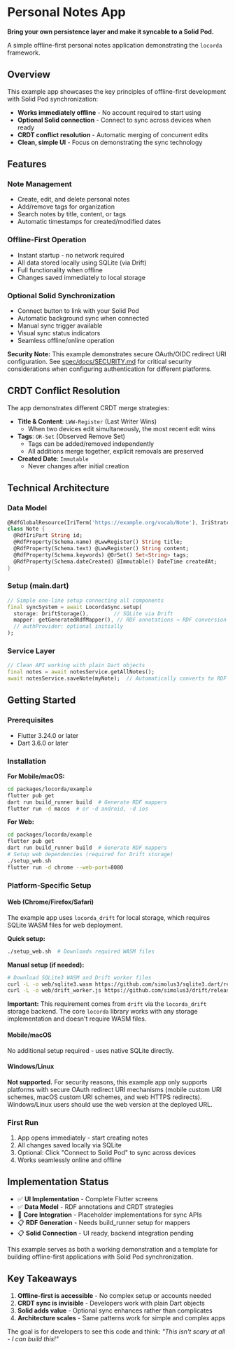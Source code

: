 # Personal Notes App

**Bring your own persistence layer and make it syncable to a Solid Pod.**

A simple offline-first personal notes application demonstrating the `locorda` framework.

## Overview

This example app showcases the key principles of offline-first development with Solid Pod synchronization:

- **Works immediately offline** - No account required to start using
- **Optional Solid connection** - Connect to sync across devices when ready
- **CRDT conflict resolution** - Automatic merging of concurrent edits
- **Clean, simple UI** - Focus on demonstrating the sync technology

## Features

### Note Management
- Create, edit, and delete personal notes
- Add/remove tags for organization 
- Search notes by title, content, or tags
- Automatic timestamps for created/modified dates

### Offline-First Operation
- Instant startup - no network required
- All data stored locally using SQLite (via Drift)
- Full functionality when offline
- Changes saved immediately to local storage

### Optional Solid Synchronization
- Connect button to link with your Solid Pod
- Automatic background sync when connected
- Manual sync trigger available
- Visual sync status indicators
- Seamless offline/online operation

**Security Note:** This example demonstrates secure OAuth/OIDC redirect URI configuration. See [spec/docs/SECURITY.md](../../../spec/docs/SECURITY.md) for critical security considerations when configuring authentication for different platforms.

## CRDT Conflict Resolution

The app demonstrates different CRDT merge strategies:

- **Title & Content**: `LWW-Register` (Last Writer Wins)
  - When two devices edit simultaneously, the most recent edit wins
- **Tags**: `OR-Set` (Observed Remove Set)  
  - Tags can be added/removed independently
  - All additions merge together, explicit removals are preserved
- **Created Date**: `Immutable`
  - Never changes after initial creation

## Technical Architecture

### Data Model
```dart
@RdfGlobalResource(IriTerm('https://example.org/vocab/Note'), IriStrategy())
class Note {
  @RdfIriPart String id;
  @RdfProperty(Schema.name) @LwwRegister() String title;
  @RdfProperty(Schema.text) @LwwRegister() String content;  
  @RdfProperty(Schema.keywords) @OrSet() Set<String> tags;
  @RdfProperty(Schema.dateCreated) @Immutable() DateTime createdAt;
}
```

### Setup (main.dart)
```dart
// Simple one-line setup connecting all components
final syncSystem = await LocordaSync.setup(
  storage: DriftStorage(),        // SQLite via Drift
  mapper: getGeneratedRdfMapper(), // RDF annotations → RDF conversion
  // authProvider: optional initially
);
```

### Service Layer
```dart
// Clean API working with plain Dart objects
final notes = await notesService.getAllNotes();
await notesService.saveNote(myNote);  // Automatically converts to RDF + syncs
```

## Getting Started

### Prerequisites
- Flutter 3.24.0 or later
- Dart 3.6.0 or later

### Installation

**For Mobile/macOS:**
```bash
cd packages/locorda/example
flutter pub get
dart run build_runner build  # Generate RDF mappers
flutter run -d macos  # or -d android, -d ios
```

**For Web:**
```bash
cd packages/locorda/example
flutter pub get
dart run build_runner build  # Generate RDF mappers
# Setup web dependencies (required for Drift storage)
./setup_web.sh
flutter run -d chrome --web-port=8080
```

### Platform-Specific Setup

#### Web (Chrome/Firefox/Safari)
The example app uses `locorda_drift` for local storage, which requires SQLite WASM files for web deployment.

**Quick setup:**
```bash
./setup_web.sh  # Downloads required WASM files
```

**Manual setup (if needed):**
```bash
# Download SQLite3 WASM and Drift worker files
curl -L -o web/sqlite3.wasm https://github.com/simolus3/sqlite3.dart/releases/latest/download/sqlite3.wasm
curl -L -o web/drift_worker.js https://github.com/simolus3/drift/releases/latest/download/drift_worker.js
```

**Important:** This requirement comes from `drift` via the `locorda_drift` storage backend. The core `locorda` library works with any storage implementation and doesn't require WASM files.

#### Mobile/macOS
No additional setup required - uses native SQLite directly.

#### Windows/Linux
**Not supported.** For security reasons, this example app only supports platforms with secure OAuth redirect URI mechanisms (mobile custom URI schemes, macOS custom URI schemes, and web HTTPS redirects). Windows/Linux users should use the web version at the deployed URL.

### First Run
1. App opens immediately - start creating notes
2. All changes saved locally via SQLite
3. Optional: Click "Connect to Solid Pod" to sync across devices
4. Works seamlessly online and offline

## Implementation Status

- ✅ **UI Implementation** - Complete Flutter screens
- ✅ **Data Model** - RDF annotations and CRDT strategies  
- 🚧 **Core Integration** - Placeholder implementations for sync APIs
- 📋 **RDF Generation** - Needs build_runner setup for mappers
- 📋 **Solid Connection** - UI ready, backend integration pending

This example serves as both a working demonstration and a template for building offline-first applications with Solid Pod synchronization.

## Key Takeaways

1. **Offline-first is accessible** - No complex setup or accounts needed
2. **CRDT sync is invisible** - Developers work with plain Dart objects  
3. **Solid adds value** - Optional sync enhances rather than complicates
4. **Architecture scales** - Same patterns work for simple and complex apps

The goal is for developers to see this code and think: *"This isn't scary at all - I can build this!"*